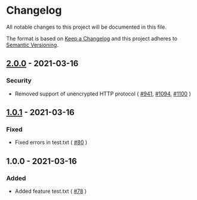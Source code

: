 # Changelog

All notable changes to this project will be documented in this file.

The format is based on [Keep a Changelog](http://keepachangelog.com/)
and this project adheres to [Semantic Versioning](http://semver.org/).

## [2.0.0] - 2021-03-16
### Security
- Removed support of unencrypted HTTP protocol ( [#941], [#1094], [#1100] )

## [1.0.1] - 2021-03-16
### Fixed
- Fixed errors in test.txt ( [#80] )

## 1.0.0 - 2021-03-16
### Added
- Added feature test.txt ( [#78] )

[#78]: https://github.com/gitex-flow/gitex-flow-node/issues/78
[#80]: https://github.com/gitex-flow/gitex-flow-node/issues/80
[#941]: https://github.com/gitex-flow/gitex-flow-node/issues/941
[#1094]: https://github.com/gitex-flow/gitex-flow-node/issues/1094
[#1100]: https://github.com/gitex-flow/gitex-flow-node/issues/1100

[2.0.0]: https://github.com/gitex-flow/gitex-flow-node/compare/v1.0.1...v2.0.0
[1.0.1]: https://github.com/gitex-flow/gitex-flow-node/compare/v1.0.0...v1.0.1

